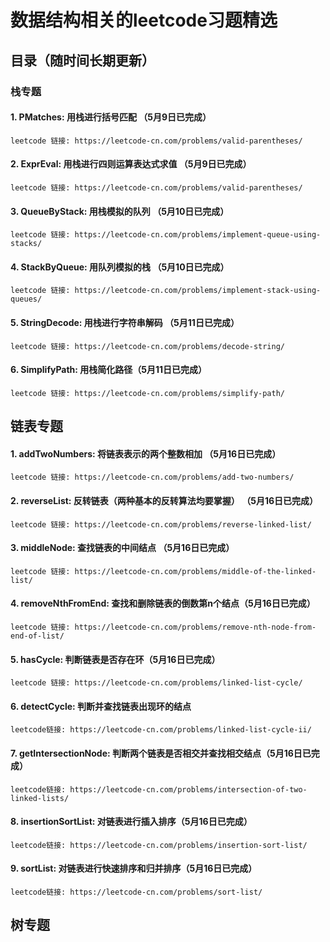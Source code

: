 # 数据结构相关的leetcode习题精选

## 目录（随时间长期更新）

### 栈专题

#### 1. PMatches: 用栈进行括号匹配 （5月9日已完成） 
```
leetcode 链接: https://leetcode-cn.com/problems/valid-parentheses/
```

#### 2. ExprEval: 用栈进行四则运算表达式求值 （5月9日已完成）
```
leetcode 链接: https://leetcode-cn.com/problems/valid-parentheses/
```

#### 3. QueueByStack: 用栈模拟的队列 （5月10日已完成）
```
leetcode 链接: https://leetcode-cn.com/problems/implement-queue-using-stacks/
```

#### 4. StackByQueue: 用队列模拟的栈 （5月10日已完成）
```
leetcode 链接: https://leetcode-cn.com/problems/implement-stack-using-queues/
```

#### 5. StringDecode: 用栈进行字符串解码 （5月11日已完成）
```
leetcode 链接: https://leetcode-cn.com/problems/decode-string/
```

#### 6. SimplifyPath: 用栈简化路径（5月11日已完成）
```
leetcode 链接: https://leetcode-cn.com/problems/simplify-path/
```

## 链表专题
#### 1. addTwoNumbers: 将链表表示的两个整数相加 （5月16日已完成）
```
leetcode 链接: https://leetcode-cn.com/problems/add-two-numbers/
```

#### 2. reverseList: 反转链表（两种基本的反转算法均要掌握） （5月16日已完成）
```
leetcode 链接: https://leetcode-cn.com/problems/reverse-linked-list/
```

#### 3. middleNode: 查找链表的中间结点 （5月16日已完成）
```
leetcode 链接: https://leetcode-cn.com/problems/middle-of-the-linked-list/
```

#### 4. removeNthFromEnd: 查找和删除链表的倒数第n个结点（5月16日已完成）
```
leetcode 链接: https://leetcode-cn.com/problems/remove-nth-node-from-end-of-list/
```

#### 5. hasCycle: 判断链表是否存在环（5月16日已完成）
```
leetcode 链接: https://leetcode-cn.com/problems/linked-list-cycle/
```

#### 6. detectCycle: 判断并查找链表出现环的结点 
```
leetcode链接: https://leetcode-cn.com/problems/linked-list-cycle-ii/
```

#### 7. getIntersectionNode: 判断两个链表是否相交并查找相交结点（5月16日已完成） 
```
leetcode链接: https://leetcode-cn.com/problems/intersection-of-two-linked-lists/
```

#### 8. insertionSortList: 对链表进行插入排序（5月16日已完成）
```
leetcode链接: https://leetcode-cn.com/problems/insertion-sort-list/
```

#### 9. sortList: 对链表进行快速排序和归并排序（5月16日已完成）
```
leetcode链接: https://leetcode-cn.com/problems/sort-list/
```

## 树专题
